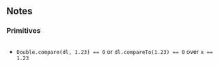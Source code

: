 
## Notes

### Primitives
```python

```
* `Double.compare(dl, 1.23) == 0` or `dl.compareTo(1.23) == 0` over `x == 1.23`

